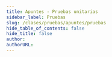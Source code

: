 ```yaml
---
title: Apuntes - Pruebas unitarias
sidebar_label: Pruebas
slug: /clases/pruebas/apuntes/pruebas
hide_table_of_contents: false
hide_title: false
author: 
authorURL: 
---
```

